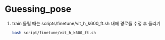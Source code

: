 # Guessing_pose
1. train 돌릴 때는 scripts/finetune/vit_h_k600_ft.sh 내에 경로들 수정 후 돌리기
   ``` bash
   bash script/finetune/vit_h_k600_ft.sh
   
